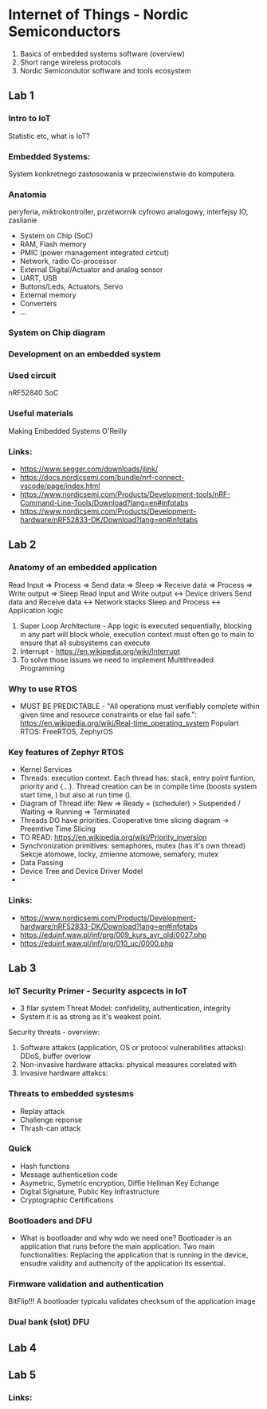 # Internet of Things - Nordic Semiconductors


1. Basics of embedded systems software (overview)
2. Short range wireless protocols
3. Nordic Semicondutor software and tools ecosystem


## Lab 1
### Intro to IoT 
Statistic etc, what is IoT?

### Embedded Systems:
System konkretnego zastosowania w przeciwienstwie do komputera.

### Anatomia 
peryferia, miktrokontroller, przetwornik cyfrowo analogowy, interfejsy IO, zasilanie 
- System on Chip (SoC) 
- RAM, Flash memory
- PMIC (power management integrated cirtcut) 
- Network, radio Co-processor
- External Digital/Actuator and analog sensor
- UART, USB
- Buttons/Leds, Actuators, Servo
- External memory
- Converters
- ...

### System on Chip diagram

### Development on an embedded system

### Used circuit
nRF52840 SoC

### Useful materials
Making Embedded Systems O'Reilly

### Links:
- https://www.segger.com/downloads/jlink/
- https://docs.nordicsemi.com/bundle/nrf-connect-vscode/page/index.html
- https://www.nordicsemi.com/Products/Development-tools/nRF-Command-Line-Tools/Download?lang=en#infotabs
- https://www.nordicsemi.com/Products/Development-hardware/nRF52833-DK/Download?lang=en#infotabs

## Lab 2

### Anatomy of an embedded application
Read Input => Process => Send data  => Sleep => Receive data => Process => Write output => Sleep
Read Input and Write output <-> Device drivers
Send data and Receive data <-> Network stacks
Sleep and Process <-> Application logic
1. Super Loop Architecture - App logic is executed sequentially, blocking in any part will block whole, execution context must often go to main to ensure that all subsystems can execute
2. Interrupt - https://en.wikipedia.org/wiki/Interrupt
3. To solve those issues we need to implement Multithreaded Programming

### Why to use RTOS
- MUST BE PREDICTABLE - "All operations must verifiably complete within given time and resource constraints or else fail safe.":
https://en.wikipedia.org/wiki/Real-time_operating_system
Populart RTOS: FreeRTOS, ZephyrOS

### Key features of Zephyr RTOS
- Kernel Services
- Threads: execution context. Each thread has: stack, entry point funtion, priority and {...}. Thread creation can be in compile time (boosts system start time, ) but also at run time ().
- Diagram of Thread life: New => Ready = (scheduler) > Suspended / Waiting  => Running => Terminated
- Threads DO have priorities. Cooperative time slicing diagram -> Preemtive Time Slicing
- TO READ: https://en.wikipedia.org/wiki/Priority_inversion
- Synchronization primitives: semaphores, mutex (has it's own thread)
Sekcje atomowe, locky, zmienne atomowe, semafory, mutex
- Data Passing 
- Device Tree and Device Driver Model
- 

### Links:
- https://www.nordicsemi.com/Products/Development-hardware/nRF52833-DK/Download?lang=en#infotabs
- https://eduinf.waw.pl/inf/prg/009_kurs_avr_old/0027.php
- https://eduinf.waw.pl/inf/prg/010_uc/0000.php

## Lab 3

### IoT Security Primer - Security aspcects in IoT
- 3 filar system Threat Model: confidelity, authentication, integrity
- System it is as strong as it's weakest point.

Security threats - overview:
1. Software attakcs (application, OS or protocol vulnerabilities attacks): DDoS, buffer overlow
2. Non-invasive hardware attacks: physical measures corelated with 
3. Invasive hardware attakcs: 

### Threats to embedded systesms
- Replay attack
- Challenge reponse
- Thrash-can attack

### Quick
- Hash functions
- Message authenticetion code
- Asymetric, Symetric encryption, Diffie Hellman Key Echange
- Digital Signature, Public Key Infrastructure
- Cryptographic Certifications

### Bootloaders and DFU
- What is bootloader and why wdo we need one?
Bootloader is an application that runs before the main application.
Two main functionalities: Replacing the application that is running in the device, ensudre validity and authencity of the application
Its essential.

### Firmware validation and authentication
BitFlip!!!
A bootloader typicalu validates checksum of the application image

### Dual bank (slot) DFU


## Lab 4

## Lab 5

### Links:

